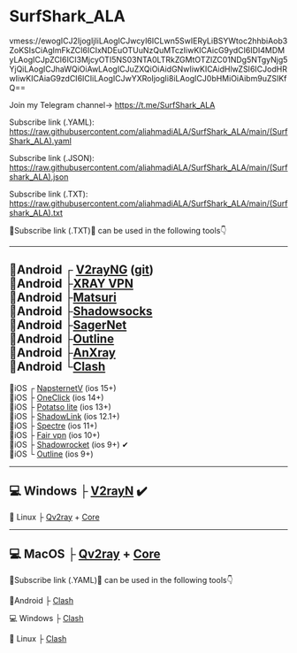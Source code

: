 # SurfShark_ALA
vmess://ewogICJ2IjogIjIiLAogICJwcyI6ICLwn5SwIERyLiBSYWtoc2hhbiAob3ZoKSIsCiAgImFkZCI6ICIxNDEuOTUuNzQuMTczIiwKICAicG9ydCI6IDI4MDMyLAogICJpZCI6ICI3MjcyOTI5NS03NTA0LTRkZGMtOTZlZC01NDg5NTgyNjg5YjQiLAogICJhaWQiOiAwLAogICJuZXQiOiAidGNwIiwKICAidHlwZSI6ICJodHRwIiwKICAiaG9zdCI6ICIiLAogICJwYXRoIjogIi8iLAogICJ0bHMiOiAibm9uZSIKfQ==

Join my Telegram channel-> https://t.me/SurfShark_ALA

Subscribe link (.YAML): 
     https://raw.githubusercontent.com/aliahmadiALA/SurfShark_ALA/main/(SurfShark_ALA).yaml

Subscribe link (.JSON): https://raw.githubusercontent.com/aliahmadiALA/SurfShark_ALA/main/(Surfshark_ALA).json

Subscribe link (.TXT):  
https://raw.githubusercontent.com/aliahmadiALA/SurfShark_ALA/main/(Surfshark_ALA).txt

🔰Subscribe link (.TXT)🔰 can be used in the following tools👇

----------------------------------------------------------------------------------------------------                                                                                                   
📱Android ┌ [V2rayNG](https://play.google.com/store/apps/details?id=com.v2ray.ang)  ([git](https://github.com/2dust/v2rayNG/releases))                   
📱Android ├[XRAY VPN](https://play.google.com/store/apps/details?id=vpn.v2ray.xray)                                                                       
📱Android ├[Matsuri](https://github.com/MatsuriDayo/Matsuri/releases)                                                                                     
📱Android ├[Shadowsocks](https://play.google.com/store/apps/details?id=com.github.shadowsocks)                                                           
📱Android ├[SagerNet](https://play.google.com/store/apps/details?id=io.nekohasekai.sagernet&gl)                                                           
📱Android ├[Outline](https://play.google.com/store/apps/details?id=org.outline.android.client)                                                           
📱Android ├[AnXray](https://t.me/SagerNetApks/923)                                                                                                       
📱Android └[Clash](https://play.google.com/store/apps/details?id=com.github.kr328.clash)                                                                                                                    
---------------------------------------------------------------------------------------------------- 

📱iOS  ┌ [NapsternetV](https://apps.apple.com/us/app/napsternetv/id1629465476) (ios 15+)                                                                 
📱iOS  ├ [OneClick](https://apps.apple.com/us/app/oneclick-safe-easy-fast/id1545555197) (ios 14+)                                                       
📱iOS  ├ [Potatso lite](https://apps.apple.com/us/app/potatso-lite/id1239860606) (ios 13+)                                                               
📱iOS  ├ [ShadowLink](https://apps.apple.com/us/app/shadowlink-shadowsocks-vpn/id1439686518) (ios 12.1+)                                                 
📱iOS  ├ [Spectre](https://apps.apple.com/us/app/spectre-vpn/id1508712998) (ios 11+)                                                                     
📱iOS  ├ [Fair vpn](https://apps.apple.com/us/app/fair-vpn/id1533873488) (ios 10+)                                                                       
📱iOS  ├ [Shadowrocket](https://apps.apple.com/us/app/shadowrocket/id932747118) (ios 9+) ✔                                                               
📱iOS  └ [Outline](https://apps.apple.com/us/app/outline-app/id1356177741) (ios 9+)                                                                     

---------------------------------------------------------------------------------------------------- 
 
💻 Windows ├ [V2rayN](https://github.com/2dust/v2rayN/releases/download/4.27/v2rayN-Core.zip) ✔️
---------------------------------------------------------------------------------------------------- 

🐧 Linux ├ [Qv2ray](https://github.com/Qv2ray/Qv2ray/releases) + [Core](https://github.com/v2fly/v2ray-core/releases/)

---------------------------------------------------------------------------------------------------- 
💻 MacOS ├ [Qv2ray](https://github.com/Qv2ray/Qv2ray/releases) + [Core](https://github.com/v2fly/v2ray-core/releases/) 
---------------------------------------------------------------------------------------------------- 

🔰Subscribe link (.YAML)🔰 can be used in the following tools👇

📱Android ├ [Clash](https://play.google.com/store/apps/details?id=com.github.kr328.clash)

💻 Windows ├ [Clash](https://github.com/Fndroid/clash_for_windows_pkg/releases/download/0.19.3/Clash.for.Windows.Setup.0.19.3.exe) 

🐧 Linux ├ [Clash](https://github.com/Fndroid/clash_for_windows_pkg/releases/download/0.19.3/Clash.for.Windows-0.19.3-x64-linux.tar.gz) 
